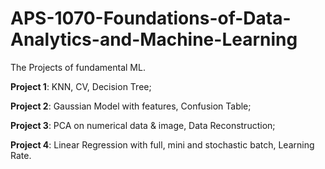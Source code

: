 # APS-1070-Foundations-of-Data-Analytics-and-Machine-Learning
The Projects of fundamental ML.

**Project 1**: KNN, CV, Decision Tree;

**Project 2**: Gaussian Model with features, Confusion Table;

**Project 3**: PCA on numerical data & image, Data Reconstruction;

**Project 4**: Linear Regression with full, mini and stochastic batch, Learning Rate.
